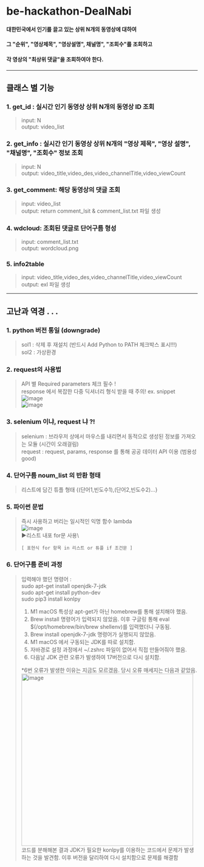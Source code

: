 # be-hackathon-DealNabi
#### 대한민국에서 인기를 끌고 있는 상위 N개의 동영상에 대하여 
#### 그 "순위", "영상제목", "영상설명", 채널명", "조회수"를 조회하고 
#### 각 영상의 "최상위 댓글"을 조회하여야 한다.
----------------------------------------------------------------------

## 클래스 별 기능

### 1. get_id : 실시간 인기 동영상 상위 N개의 동영상 ID 조회
> input: N \
> output: video_list 

### 2. get_info : 실시간 인기 동영상 상위 N개의 "영상 제목", "영상 설명", "채널명", "조회수" 정보 조회
> input: N \
> output: video_title,video_des,video_channelTitle,video_viewCount

### 3. get_comment: 해당 동영상의 댓글 조회
> input: video_list \
> output: return comment_lsit & comment_list.txt 파일 생성

### 4. wdcloud: 조회된 댓글로 단어구름 형성
> input: comment_list.txt \
> output: wordcloud.png

### 5. info2table
> input: video_title,video_des,video_channelTitle,video_viewCount \
> output: exl 파일 생성

---------------------------------------------------------------------

## 고난과 역경 . . .

### 1. python 버전 통일 (downgrade)
> sol1 : 삭제 후 재설치 (반드시 Add Python to PATH 체크박스 표시!!!) \
> sol2 : 가상환경 

### 2. request의 사용법
> API 별 Required parameters 체크 필수 ! \
> response 에서 복잡한 다중 딕셔너리 형식 받을 때 주의! ex. snippet \
> ![image](https://user-images.githubusercontent.com/87406368/167616837-f28af553-d79b-44a5-9784-776922e82a06.png) \
> ![image](https://user-images.githubusercontent.com/87406368/167617046-ee0e2ba7-544e-4c7b-b874-723afe75540e.png)



### 3. selenium 이냐, request 냐 ?!
> selenium : 브라우저 상에서 마우스를 내리면서 동적으로 생성된 정보를 가져오는 모듈 (시간이 오래걸림) \
> request : request, params, response 를 통해 공공 데이터 API 이용 (범용성 good)

### 4. 단어구름 noum_list 의 반환 형태 
> 리스트에 담긴 튜플 형태 {(단어1,빈도수1),(단어2,빈도수2)...}

### 5. 파이썬 문법
> 즉시 사용하고 버리는 일시적인 익명 함수 lambda \
> ![image](https://user-images.githubusercontent.com/87406368/167620144-8893ca89-9c7c-47eb-b93e-93566e386474.png) \
> ▶리스트 내포 for문 사용\
> ```
> [ 표현식 for 항목 in 리스트 or 튜플 if 조건문 ]
> ```

### 6. 단어구름 준비 과정
> 입력해야 했던 명령어 : \
> sudo apt-get install openjdk-7-jdk \
> sudo apt-get install python-dev\
> sudo pip3 install konlpy 
>
>1)	M1 macOS 특성상 apt-get가 아닌 homebrew를 통해 설치해야 했음.
>2)	Brew install 명령어가 입력되지 않았음. 이후 구글링 통해 eval $(/opt/homebrew/bin/brew shellenv)를 입력했더니 구동됨.
>3)	Brew install openjdk-7-jdk 명령어가 실행되지 않았음.
>4)	M1 macOS 에서 구동되는 JDK를 따로 설치함.
>5)	자바경로 설정 과정에서 ~/.zshrc 파일이 없어서 직접 만들어줘야 했음.
>6)	다음날 JDK 관련 오류가 발생하여 17버전으로 다시 설치함.
>
>*6번 오류가 발생한 이유는 지금도 모르겠음. 당시 오류 매세지는 다음과 같았음. \
><img width="452" alt="image" src="https://user-images.githubusercontent.com/96401830/167620956-71ab3ce9-2a0b-4148-93c5-894382942007.png">\
>코드를 분해해본 결과 JDK가 필요한 konlpy를 이용하는 코드에서 문제가 발생하는 것을 발견함. 이후 버전을 달리하여 다시 설치함으로 문제를 해결함

